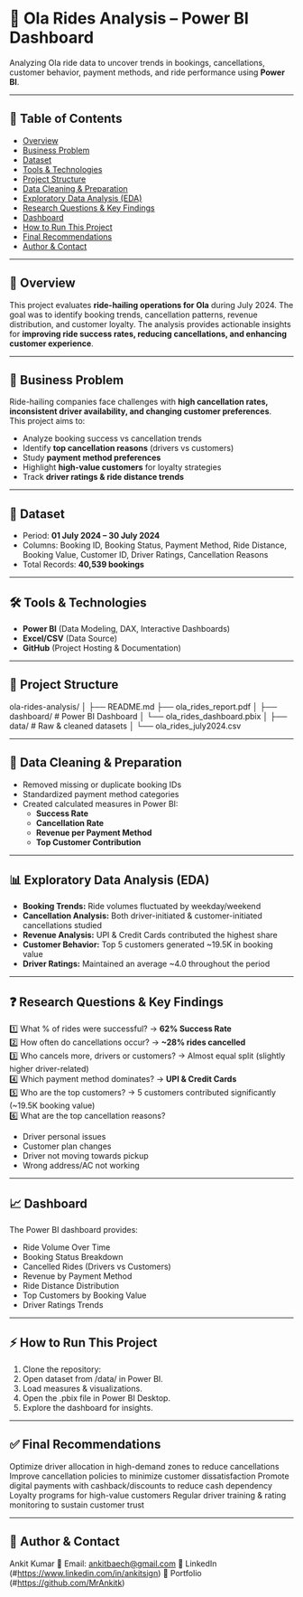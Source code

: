 # 🚖 Ola Rides Analysis – Power BI Dashboard  

Analyzing Ola ride data to uncover trends in bookings, cancellations, customer behavior, payment methods, and ride performance using **Power BI**.  

---

## 📌 Table of Contents
- [Overview](#Overview)  
- [Business Problem](#Business-Problem)  
- [Dataset](#Dataset)  
- [Tools & Technologies](#tools--technologies)  
- [Project Structure](#project-structure)  
- [Data Cleaning & Preparation](#data-cleaning--preparation)  
- [Exploratory Data Analysis (EDA)](#exploratory-data-analysis-eda)  
- [Research Questions & Key Findings](#research-questions--key-findings)  
- [Dashboard](#dashboard)  
- [How to Run This Project](#how-to-run-this-project)  
- [Final Recommendations](#final-recommendations)  
- [Author & Contact](#author--contact)  

---

## 🔎 Overview  
This project evaluates **ride-hailing operations for Ola** during July 2024. The goal was to identify booking trends, cancellation patterns, revenue distribution, and customer loyalty. The analysis provides actionable insights for **improving ride success rates, reducing cancellations, and enhancing customer experience**.  

---

## 💼 Business Problem  
Ride-hailing companies face challenges with **high cancellation rates, inconsistent driver availability, and changing customer preferences**.  
This project aims to:  
- Analyze booking success vs cancellation trends  
- Identify **top cancellation reasons** (drivers vs customers)  
- Study **payment method preferences**  
- Highlight **high-value customers** for loyalty strategies  
- Track **driver ratings & ride distance trends**  

---

## 📂 Dataset  
- Period: **01 July 2024 – 30 July 2024**  
- Columns: Booking ID, Booking Status, Payment Method, Ride Distance, Booking Value, Customer ID, Driver Ratings, Cancellation Reasons  
- Total Records: **40,539 bookings**  

---

## 🛠 Tools & Technologies  
- **Power BI** (Data Modeling, DAX, Interactive Dashboards)  
- **Excel/CSV** (Data Source)  
- **GitHub** (Project Hosting & Documentation)  

---

## 📁 Project Structure  
ola-rides-analysis/
│
├── README.md
├── ola_rides_report.pdf
│
├── dashboard/ # Power BI Dashboard
│ └── ola_rides_dashboard.pbix
│
├── data/ # Raw & cleaned datasets
│ └── ola_rides_july2024.csv


---

## 🧹 Data Cleaning & Preparation  
- Removed missing or duplicate booking IDs  
- Standardized payment method categories  
- Created calculated measures in Power BI:  
  - **Success Rate**  
  - **Cancellation Rate**  
  - **Revenue per Payment Method**  
  - **Top Customer Contribution**  

---

## 📊 Exploratory Data Analysis (EDA)  
- **Booking Trends:** Ride volumes fluctuated by weekday/weekend  
- **Cancellation Analysis:** Both driver-initiated & customer-initiated cancellations studied  
- **Revenue Analysis:** UPI & Credit Cards contributed the highest share  
- **Customer Behavior:** Top 5 customers generated ~19.5K in booking value  
- **Driver Ratings:** Maintained an average ~4.0 throughout the period  

---

## ❓ Research Questions & Key Findings  
1️⃣ What % of rides were successful? → **62% Success Rate**  
2️⃣ How often do cancellations occur? → **~28% rides cancelled**  
3️⃣ Who cancels more, drivers or customers? → Almost equal split (slightly higher driver-related)  
4️⃣ Which payment method dominates? → **UPI & Credit Cards**  
5️⃣ Who are the top customers? → 5 customers contributed significantly (~19.5K booking value)  
6️⃣ What are the top cancellation reasons?  
   - Driver personal issues  
   - Customer plan changes  
   - Driver not moving towards pickup  
   - Wrong address/AC not working  

---

## 📈 Dashboard  
The Power BI dashboard provides:  
- Ride Volume Over Time  
- Booking Status Breakdown  
- Cancelled Rides (Drivers vs Customers)  
- Revenue by Payment Method  
- Ride Distance Distribution  
- Top Customers by Booking Value  
- Driver Ratings Trends  

---

## ⚡ How to Run This Project  
1. Clone the repository:  
2. Open dataset from /data/ in Power BI.
3. Load measures & visualizations.
4. Open the .pbix file in Power BI Desktop.
5. Explore the dashboard for insights.

---

## ✅ Final Recommendations
Optimize driver allocation in high-demand zones to reduce cancellations
Improve cancellation policies to minimize customer dissatisfaction
Promote digital payments with cashback/discounts to reduce cash dependency
Loyalty programs for high-value customers
Regular driver training & rating monitoring to sustain customer trust

---

## 👤 Author & Contact
Ankit Kumar
📧 Email: ankitbaech@gmail.com
🔗 LinkedIn (#https://www.linkedin.com/in/ankitsign)
🔗 Portfolio (#https://github.com/MrAnkitk)
